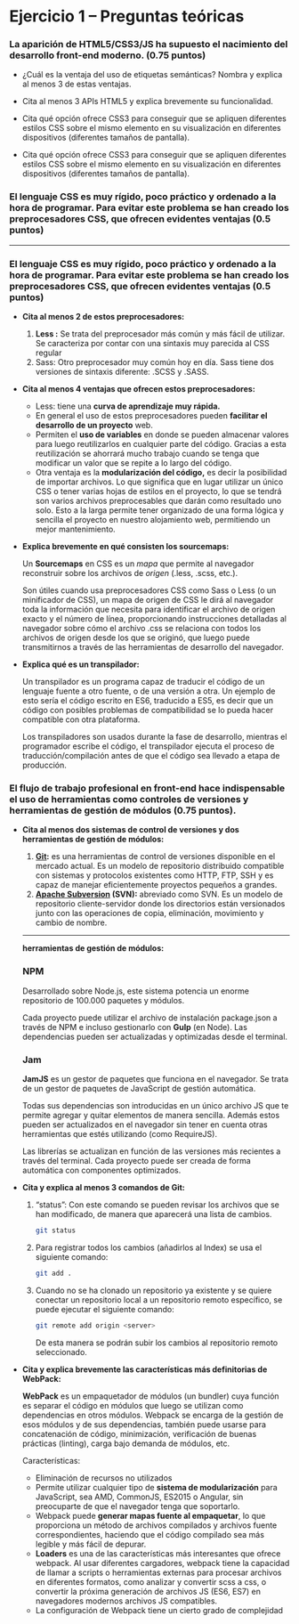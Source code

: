 # Ejercicio 1 – Preguntas teóricas

### La aparición de HTML5/CSS3/JS ha supuesto el nacimiento del desarrollo front-end moderno. (0.75 puntos)

* ¿Cuál es la ventaja del uso de etiquetas semánticas? Nombra y explica al
menos 3 de estas ventajas.

* Cita al menos 3 APIs HTML5 y explica brevemente su funcionalidad.


 * Cita qué opción ofrece CSS3 para conseguir que se apliquen diferentes estilos
CSS sobre el mismo elemento en su visualización en diferentes dispositivos
(diferentes tamaños de pantalla).

* Cita qué opción ofrece CSS3 para conseguir que se apliquen diferentes estilos
CSS sobre el mismo elemento en su visualización en diferentes dispositivos (diferentes tamaños de pantalla).

### El lenguaje CSS es muy rígido, poco práctico y ordenado a la hora de programar. Para evitar este problema se han creado los preprocesadores CSS, que ofrecen evidentes ventajas (0.5 puntos)

---

### El lenguaje CSS es muy rígido, poco práctico y ordenado a la hora de programar. Para evitar este problema se han creado los preprocesadores CSS, que ofrecen evidentes ventajas (0.5 puntos)

- **Cita al menos 2 de estos preprocesadores:**
    1.  **Less :** Se trata del preprocesador más común y más fácil de utilizar. Se caracteriza por contar con una sintaxis muy parecida al CSS regular
    2. Sass: Otro preprocesador muy común hoy en día.  Sass tiene  dos versiones de sintaxis diferente: .SCSS y .SASS.

- **Cita al menos 4 ventajas que ofrecen estos preprocesadores:**
    - Less:  tiene una **curva de aprendizaje muy rápida.**
    - En general el uso de estos preprocesadores pueden **facilitar el desarrollo de un proyecto** web.
    - Permiten el **uso de variables** en donde se pueden  almacenar valores para luego reutilizarlos en cualquier parte del código. Gracias a esta reutilización se ahorrará mucho trabajo cuando se tenga que modificar un valor que se repite a lo largo del código.
    - Otra ventaja  es la **modularización del código,** es decir la posibilidad de importar archivos. Lo que significa que en lugar utilizar un único CSS o tener varias hojas de estilos en el proyecto, lo que se tendrá son varios archivos preprocesables que darán como resultado uno solo. Esto a la larga permite tener organizado de una forma lógica y sencilla el proyecto en nuestro alojamiento web, permitiendo un mejor mantenimiento.

- **Explica brevemente en qué consisten los sourcemaps:**
    
    Un **Sourcemaps** en CSS es un *mapa* que permite al navegador reconstruir sobre los archivos de *origen* (.less, .scss, etc.).
    
    Son útiles cuando usa preprocesadores CSS como Sass o Less (o un minificador de CSS), un mapa de origen de CSS le dirá al navegador toda la información que necesita para identificar el archivo de origen exacto y el número de línea, proporcionando instrucciones detalladas al navegador sobre cómo el archivo .css se relaciona con todos los archivos de origen desde los que se originó, que luego puede transmitirnos a través de las herramientas de desarrollo del navegador.
    

- **Explica qué es un transpilador:**
    
    Un transpilador es un programa capaz de traducir el código de un lenguaje fuente a otro fuente, o de una versión a otra. Un ejemplo  de esto sería el código escrito en ES6, traducido a ES5, es decir que un código con posibles problemas de compatibilidad se lo pueda hacer compatible con otra plataforma.
    
    Los transpiladores son usados durante la fase de desarrollo, mientras el programador escribe el código, el transpilador  ejecuta el proceso de traducción/compilación antes de que el código sea llevado a etapa de producción.

### El flujo de trabajo profesional en front-end hace indispensable el uso de herramientas como controles de versiones y herramientas de gestión de módulos (0.75 puntos).

- **Cita al menos dos sistemas de control de versiones y dos herramientas de gestión de módulos:**
    1. **[Git](https://git-scm.com/):** es una herramientas de control de versiones disponible en el mercado actual. Es un modelo de repositorio distribuido compatible con sistemas y protocolos existentes como HTTP, FTP, SSH y es capaz de manejar eficientemente proyectos pequeños a grandes.
    2. **[Apache Subversion](https://subversion.apache.org/) (SVN):** abreviado como SVN. Es un modelo de repositorio cliente-servidor donde los directorios están versionados junto con las operaciones de copia, eliminación, movimiento y cambio de nombre.
    
    ---
    
    **herramientas de gestión de módulos:**
    
    ### **NPM**
    
    Desarrollado sobre Node.js, este sistema potencia un enorme repositorio de 100.000 paquetes y módulos.
    
    Cada proyecto puede utilizar el archivo de instalación package.json a través de NPM e incluso gestionarlo con **Gulp** (en Node). Las dependencias pueden ser actualizadas y optimizadas desde el terminal. 
    
    ### **Jam**
    
    **JamJS** es un gestor de paquetes que funciona en el navegador. Se trata de un gestor de paquetes de JavaScript de gestión automática.
    
    Todas sus dependencias son introducidas en un único archivo JS que te permite agregar y quitar elementos de manera sencilla. Además estos pueden ser actualizados en el navegador sin tener en cuenta otras herramientas que estés utilizando (como RequireJS).
    
    Las librerías se actualizan en función de las versiones más recientes a través del terminal. Cada proyecto puede ser creada de forma automática con componentes optimizados.
    
- **Cita y explica al menos 3 comandos de Git:**
    1. “status”: Con este comando se pueden revisar los archivos que se han modificado, de manera que aparecerá una lista de cambios.
        
        ```bash
        git status
        ```
        
    2. Para registrar todos los cambios (añadirlos al Index) se usa el siguiente comando:
        
        ```bash
        git add .
        ```
        
    3. Cuando no se ha clonado un repositorio ya existente y se quiere conectar un repositorio local a un repositorio remoto específico, se puede ejecutar el siguiente comando:
        
        ```bash
        git remote add origin <server>
        ```
        
        De esta manera se podrán  subir los cambios al repositorio remoto seleccionado.
        
- **Cita y explica brevemente las características más definitorias de WebPack:**
    
    **WebPack** es un empaquetador de módulos (un bundler) cuya función es separar el código en módulos que luego se utilizan como dependencias en otros módulos. Webpack se encarga de la gestión de esos módulos y de sus dependencias, también puede usarse para concatenación de código, minimización, verificación de buenas prácticas (linting), carga bajo demanda de módulos, etc.
    
    Características:
    
    - Eliminación de recursos no utilizados
    - Permite utilizar cualquier tipo de **sistema de modularización** para JavaScript, sea AMD, CommonJS, ES2015 o Angular, sin preocuparte de que el navegador tenga que soportarlo.
    - Webpack puede **generar mapas fuente  al empaquetar**, lo que  proporciona un método de archivos compilados y archivos fuente correspondientes, haciendo que el código compilado sea más legible y más fácil de depurar.
    - **Loaders** es una de las características más interesantes que ofrece webpack. Al usar diferentes cargadores, webpack tiene la capacidad de llamar a scripts o herramientas externas para procesar archivos en diferentes formatos, como analizar y convertir scss a css, o convertir la próxima generación de archivos JS (ES6, ES7) en navegadores modernos archivos JS compatibles.
    - La configuración de Webpack tiene un cierto grado de complejidad
